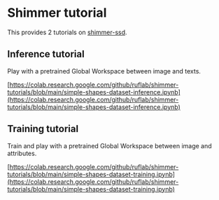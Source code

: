 # Shimmer tutorial

This provides 2 tutorials on [shimmer-ssd](https://github.com/ruflab/shimmer-ssd).

## Inference tutorial
Play with a pretrained Global Workspace between image and texts.

[https://colab.research.google.com/github/ruflab/shimmer-tutorials/blob/main/simple-shapes-dataset-inference.ipynb](https://colab.research.google.com/github/ruflab/shimmer-tutorials/blob/main/simple-shapes-dataset-inference.ipynb)

## Training tutorial
Train and play with a pretrained Global Workspace between image and attributes.

[https://colab.research.google.com/github/ruflab/shimmer-tutorials/blob/main/simple-shapes-dataset-training.ipynb](https://colab.research.google.com/github/ruflab/shimmer-tutorials/blob/main/simple-shapes-dataset-training.ipynb)
